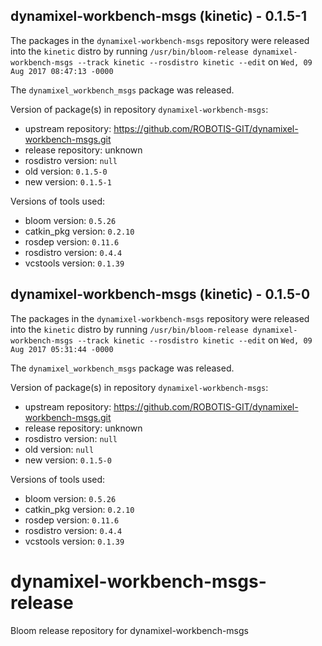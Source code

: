 ## dynamixel-workbench-msgs (kinetic) - 0.1.5-1

The packages in the `dynamixel-workbench-msgs` repository were released into the `kinetic` distro by running `/usr/bin/bloom-release dynamixel-workbench-msgs --track kinetic --rosdistro kinetic --edit` on `Wed, 09 Aug 2017 08:47:13 -0000`

The `dynamixel_workbench_msgs` package was released.

Version of package(s) in repository `dynamixel-workbench-msgs`:

- upstream repository: https://github.com/ROBOTIS-GIT/dynamixel-workbench-msgs.git
- release repository: unknown
- rosdistro version: `null`
- old version: `0.1.5-0`
- new version: `0.1.5-1`

Versions of tools used:

- bloom version: `0.5.26`
- catkin_pkg version: `0.2.10`
- rosdep version: `0.11.6`
- rosdistro version: `0.4.4`
- vcstools version: `0.1.39`


## dynamixel-workbench-msgs (kinetic) - 0.1.5-0

The packages in the `dynamixel-workbench-msgs` repository were released into the `kinetic` distro by running `/usr/bin/bloom-release dynamixel-workbench-msgs --track kinetic --rosdistro kinetic --edit` on `Wed, 09 Aug 2017 05:31:44 -0000`

The `dynamixel_workbench_msgs` package was released.

Version of package(s) in repository `dynamixel-workbench-msgs`:

- upstream repository: https://github.com/ROBOTIS-GIT/dynamixel-workbench-msgs.git
- release repository: unknown
- rosdistro version: `null`
- old version: `null`
- new version: `0.1.5-0`

Versions of tools used:

- bloom version: `0.5.26`
- catkin_pkg version: `0.2.10`
- rosdep version: `0.11.6`
- rosdistro version: `0.4.4`
- vcstools version: `0.1.39`


# dynamixel-workbench-msgs-release
Bloom release repository for dynamixel-workbench-msgs
